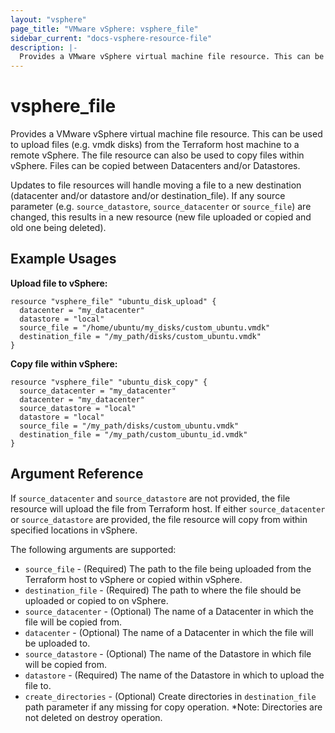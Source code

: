 ```yaml
---
layout: "vsphere"
page_title: "VMware vSphere: vsphere_file"
sidebar_current: "docs-vsphere-resource-file"
description: |-
  Provides a VMware vSphere virtual machine file resource. This can be used to upload files (e.g. vmdk disks) from the Terraform host machine to a remote vSphere or copy fields withing vSphere.
---
```


# vsphere\_file

Provides a VMware vSphere virtual machine file resource. This can be used to upload files (e.g. vmdk disks) from the Terraform host machine to a remote vSphere.  The file resource can also be used to copy files within vSphere.  Files can be copied between Datacenters and/or Datastores.

Updates to file resources will handle moving a file to a new destination (datacenter and/or datastore and/or destination_file).  If any source parameter (e.g. `source_datastore`, `source_datacenter` or `source_file`) are changed, this results in a new resource (new file uploaded or copied and old one being deleted).

## Example Usages

**Upload file to vSphere:**

```
resource "vsphere_file" "ubuntu_disk_upload" {
  datacenter = "my_datacenter"
  datastore = "local"
  source_file = "/home/ubuntu/my_disks/custom_ubuntu.vmdk"
  destination_file = "/my_path/disks/custom_ubuntu.vmdk"
}
```

**Copy file within vSphere:**

```
resource "vsphere_file" "ubuntu_disk_copy" {
  source_datacenter = "my_datacenter"
  datacenter = "my_datacenter"
  source_datastore = "local"
  datastore = "local"
  source_file = "/my_path/disks/custom_ubuntu.vmdk"
  destination_file = "/my_path/custom_ubuntu_id.vmdk"
}
```

## Argument Reference

If `source_datacenter` and `source_datastore` are not provided, the file resource will upload the file from Terraform host.  If either `source_datacenter` or `source_datastore` are provided, the file resource will copy from within specified locations in vSphere.

The following arguments are supported:

* `source_file` - (Required) The path to the file being uploaded from the Terraform host to vSphere or copied within vSphere.
* `destination_file` - (Required) The path to where the file should be uploaded or copied to on vSphere.
* `source_datacenter` - (Optional) The name of a Datacenter in which the file will be copied from.
* `datacenter` - (Optional) The name of a Datacenter in which the file will be uploaded to.
* `source_datastore` - (Optional) The name of the Datastore in which file will be copied from.
* `datastore` - (Required) The name of the Datastore in which to upload the file to.
* `create_directories` - (Optional) Create directories in `destination_file` path parameter if any missing for copy operation.  *Note: Directories are not deleted on destroy operation.
